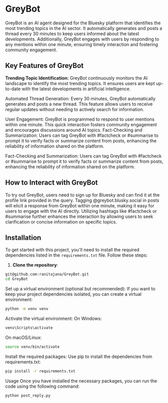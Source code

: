 # GreyBot

GreyBot is an AI agent designed for the Bluesky platform that identifies the most trending topics in the AI sector. It automatically generates and posts a thread every 30 minutes to keep users informed about the latest developments. Additionally, GreyBot engages with users by responding to any mentions within one minute, ensuring timely interaction and fostering community engagement.

## Key Features of GreyBot
**Trending Topic Identification:** GreyBot continuously monitors the AI landscape to identify the most trending topics. It ensures users are kept up-to-date with the latest developments in artificial intelligence.

Automated Thread Generation: Every 30 minutes, GreyBot automatically generates and posts a new thread. This feature allows users to receive regular updates without needing to actively search for information.

User Engagement: GreyBot is programmed to respond to user mentions within one minute. This quick interaction fosters community engagement and encourages discussions around AI topics.
Fact-Checking and Summarization: Users can tag GreyBot with #factcheck or #summarise to prompt it to verify facts or summarize content from posts, enhancing the reliability of information shared on the platform.

Fact-Checking and Summarization: Users can tag GreyBot with #factcheck or #summarise to prompt it to verify facts or summarize content from posts, enhancing the reliability of information shared on the platform.

## How to Interact with GreyBot
To try out GreyBot, users need to sign up for Bluesky and can find it at the profile link provided in the query.
Tagging @greybot.blusky.social in posts will elicit a response from GreyBot within one minute, making it easy for users to engage with the AI directly.
Utilizing hashtags like #factcheck or #summarise further enhances the interaction by allowing users to seek clarification or concise information on specific topics.

## Installation

To get started with this project, you'll need to install the required dependencies listed in the `requirements.txt` file. Follow these steps:

1. **Clone the repository**:
```bash
git@github.com:ranitajana/GreyBot.git
cd GreyBot
```
Set up a virtual environment (optional but recommended):
If you want to keep your project dependencies isolated, you can create a virtual environment:
```bash
python -m venv venv
```
Activate the virtual environment:
On Windows:
```bash
venv\Scripts\activate
```
On macOS/Linux:
```bash
source venv/bin/activate
```
Install the required packages:
Use pip to install the dependencies from requirements.txt:
```bash
pip install -r requirements.txt
```
Usage
Once you have installed the necessary packages, you can run the code using the following command:
```bash
python post_reply.py
```
